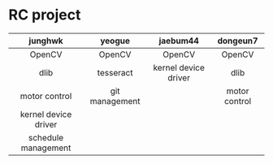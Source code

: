 # RC project

| junghwk | yeogue | jaebum44 | dongeun7 |
| :---: | :---: | :---: | :---: |
| OpenCV | OpenCV | OpenCV | OpenCV |
| dlib | tesseract | kernel device driver | dlib |
| motor control | git management |  | motor control |
| kernel device driver | | | |
| schedule management | | | |
